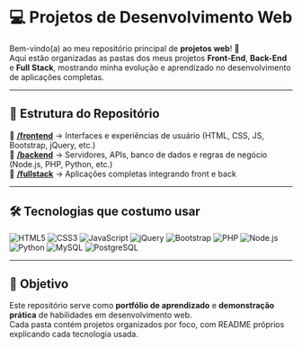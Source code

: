 # 💻 Projetos de Desenvolvimento Web

Bem-vindo(a) ao meu repositório principal de **projetos web**! 🚀  
Aqui estão organizadas as pastas dos meus projetos **Front-End**, **Back-End** e **Full Stack**, mostrando minha evolução e aprendizado no desenvolvimento de aplicações completas.

---

## 🧩 Estrutura do Repositório

📁 [**/frontend**](./frontend) → Interfaces e experiências de usuário (HTML, CSS, JS, Bootstrap, jQuery, etc.)  
📁 [**/backend**](./backend) → Servidores, APIs, banco de dados e regras de negócio (Node.js, PHP, Python, etc.)  
📁 [**/fullstack**](./fullstack) → Aplicações completas integrando front e back

---

## 🛠️ Tecnologias que costumo usar

![HTML5](https://img.shields.io/badge/-HTML5-E34F26?style=flat&logo=html5&logoColor=white)
![CSS3](https://img.shields.io/badge/-CSS3-1572B6?style=flat&logo=css3&logoColor=white)
![JavaScript](https://img.shields.io/badge/-JavaScript-F7DF1E?style=flat&logo=javascript&logoColor=black)
![jQuery](https://img.shields.io/badge/-jQuery-0769AD?style=flat&logo=jquery&logoColor=white)
![Bootstrap](https://img.shields.io/badge/-Bootstrap-7952B3?style=flat&logo=bootstrap&logoColor=white)
![PHP](https://img.shields.io/badge/-PHP-777BB4?style=flat&logo=php&logoColor=white)
![Node.js](https://img.shields.io/badge/-Node.js-339933?style=flat&logo=node.js&logoColor=white)
![Python](https://img.shields.io/badge/-Python-3776AB?style=flat&logo=python&logoColor=white)
![MySQL](https://img.shields.io/badge/-MySQL-4479A1?style=flat&logo=mysql&logoColor=white)
![PostgreSQL](https://img.shields.io/badge/-PostgreSQL-336791?style=flat&logo=postgresql&logoColor=white)

---

## 🌟 Objetivo

Este repositório serve como **portfólio de aprendizado** e **demonstração prática** de habilidades em desenvolvimento web.  
Cada pasta contém projetos organizados por foco, com README próprios explicando cada tecnologia usada.

